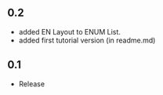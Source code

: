 ## 0.2 ##
- added EN Layout to ENUM List.
- added first tutorial version (in readme.md)

## 0.1 ##
- Release

